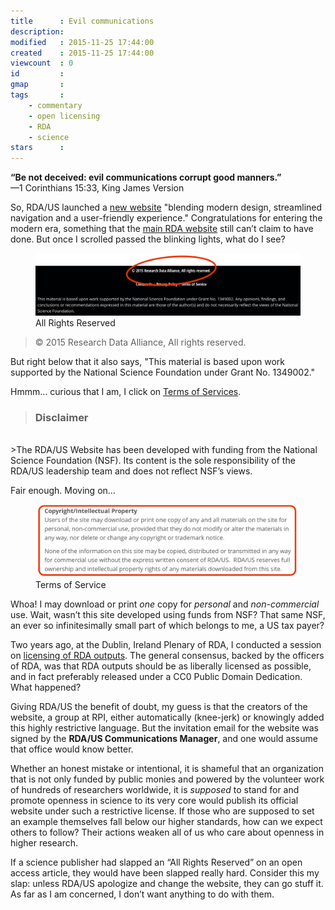 ```yaml
---
title      : Evil communications
description: 
modified   : 2015-11-25 17:44:00
created    : 2015-11-25 17:44:00
viewcount  : 0
id         : 
gmap       : 
tags       :
    - commentary
    - open licensing
    - RDA
    - science
stars      : 
---
```


**“Be not deceived: evil communications corrupt good manners.”**  
—1 Corinthians 15:33, King James Version 

So, RDA/US launched a [new website](http://us.rd-alliance.org) "blending modern design, streamlined navigation and a user-friendly experience." Congratulations for entering the modern era, something that the [main RDA website](http://rd-alliance.org) still can’t claim to have done. But once I scrolled passed the blinking lights, what do I see?

<figure>
    <img src="img/rda-arr.png">
    <figcaption>All Rights Reserved</figcaption>
</figure>

> © 2015 Research Data Alliance, All rights reserved.

But right below that it also says, "This material is based upon work supported by the National Science Foundation under Grant No. 1349002." 

Hmmm… curious that I am, I click on [Terms of Services](http://us.rd-alliance.org/terms-service).

> ### Disclaimer
<br>
>The RDA/US Website has been developed with funding from the National Science Foundation (NSF).  Its content is the sole responsibility of the RDA/US leadership team and does not reflect NSF’s views.

Fair enough. Moving on…

<figure>
    <img src="img/rda-tos.png">
    <figcaption>Terms of Service</figcaption>
</figure>

<!--
> ### Copyright/Intellectual Property
<br>
> Users of the site may download or print one copy of any and all materials on the site for personal, non-commercial use, provided that they do not modify or alter the materials in any way, nor delete or change any copyright or trademark notice.
<br>
<br>
> None of the information on this site may be copied, distributed or transmitted in any way for commercial use without the express written consent of RDA/US.  RDA/US reserves full ownership and intellectual property rights of any materials downloaded from this site.
-->

Whoa! I may download or print *one* copy for *personal* and *non-commercial* use. Wait, wasn’t this site developed using funds from NSF? That same NSF, an ever so infinitesimally small part of which belongs to me, a US tax payer?

Two years ago, at the Dublin, Ireland Plenary of RDA, I conducted a session on [licensing of RDA outputs](https://rd-alliance.org/groups/wiki/plenary-3-open-licensing-scientific-content.html). The general consensus, backed by the officers of RDA, was that RDA outputs should be as liberally licensed as possible, and in fact preferably released under a CC0 Public Domain Dedication. What happened?

Giving RDA/US the benefit of doubt, my guess is that the creators of the website, a group at RPI, either automatically (knee-jerk) or knowingly added this highly restrictive language. But the invitation email for the website was signed by the **RDA/US Communications Manager**, and one would assume that office would know better.

Whether an honest mistake or intentional, it is shameful that an organization that is not only funded by public monies and powered by the volunteer work of hundreds of researchers worldwide, it is *supposed* to stand for and promote openness in science to its very core would publish its official website under such a restrictive license. If those who are supposed to set an example themselves fall below our higher standards, how can we expect others to follow? Their actions weaken all of us who care about openness in higher research. 

If a science publisher had slapped an “All Rights Reserved” on an open access article, they would have been slapped really hard. Consider this my slap: unless RDA/US apologize and change the website, they can go stuff it. As far as I am concerned, I don’t want anything to do with them.
